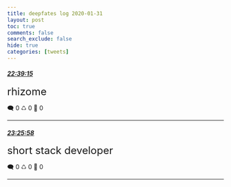 ```yaml
---
title: deepfates log 2020-01-31
layout: post
toc: true
comments: false
search_exclude: false
hide: true
categories: [tweets]
---
```



#### <a href = "https://twitter.com/deepfates/status/1223480914887368704">*22:39:15*</a>

<font size="5">rhizome</font>



🗨️ 0 ♺ 0 🤍  0   

---
    
#### <a href = "https://twitter.com/deepfates/status/1223492670909112320">*23:25:58*</a>

<font size="5">short stack developer</font>



🗨️ 0 ♺ 0 🤍  0   

---
    
            

